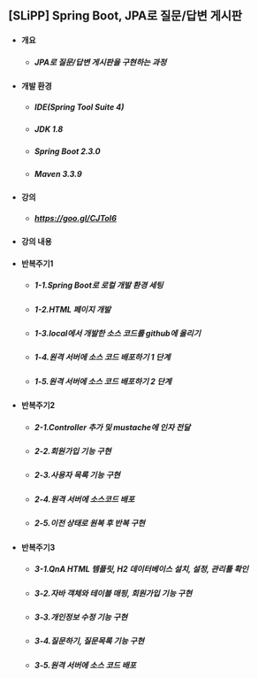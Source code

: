 ## [SLiPP] Spring Boot, JPA로 질문/답변 게시판
- #### 개요
  - ##### JPA로 질문/답변 게시판을 구현하는 과정

- #### 개발 환경
  - ##### IDE(Spring Tool Suite 4) 
  - ##### JDK 1.8
  - ##### Spring Boot 2.3.0
  - ##### Maven 3.3.9  

- #### 강의
  - ##### https://goo.gl/CJToI6 

- #### 강의 내용
- #### 반복주기1
  - ##### 1-1.Spring Boot로 로컬 개발 환경 세팅
  - ##### 1-2.HTML 페이지 개발
  - ##### 1-3.local에서 개발한 소스 코드를 github에 올리기
  - ##### 1-4.원격 서버에 소스 코드 배포하기 1 단계 
  - ##### 1-5.원격 서버에 소스 코드 배포하기 2 단계  

- #### 반복주기2
  - ##### 2-1.Controller 추가 및 mustache에 인자 전달
  - ##### 2-2.회원가입 기능 구현
  - ##### 2-3.사용자 목록 기능 구현
  - ##### 2-4.원격 서버에 소스코드 배포
  - ##### 2-5.이전 상태로 원복 후 반복 구현

- #### 반복주기3
  - ##### 3-1.QnA HTML 템플릿, H2 데이터베이스 설치, 설정, 관리툴 확인
  - ##### 3-2.자바 객체와 테이블 매핑, 회원가입 기능 구현
  - ##### 3-3.개인정보 수정 기능 구현
  - ##### 3-4.질문하기, 질문목록 기능 구현
  - ##### 3-5.원격 서버에 소스 코드 배포
